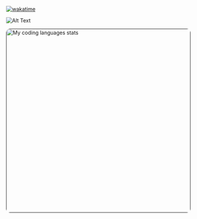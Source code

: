 [![wakatime](https://wakatime.com/badge/user/eeb3dfb4-6a99-4673-8148-202e3cd8f6d2.svg)](https://wakatime.com/@eeb3dfb4-6a99-4673-8148-202e3cd8f6d2)

![Alt Text](https://wakatime.com/share/@rahul_panchal/a00bcbf2-6d50-488d-a70e-e628d0defdf7.png)

[<img src="https://wakatime.com/share/@rahul_panchal/59874a08-8f28-413e-89b2-d880a86e7638.png" alt="My coding languages stats" width="500" style="border-radius:10px"/>]()


